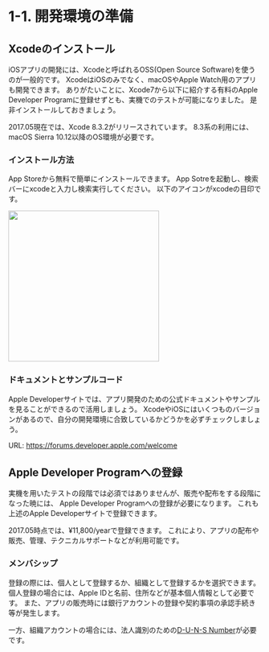# 1-1. 開発環境の準備

## Xcodeのインストール

iOSアプリの開発には、Xcodeと呼ばれるOSS(Open Source Software)を使うのが一般的です。
XcodeはiOSのみでなく、macOSやApple Watch用のアプリも開発できます。
ありがたいことに、Xcode7から以下に紹介する有料のApple Developer Programに登録せずとも、実機でのテストが可能になりました。
是非インストールしておきましょう。

2017.05現在では、Xcode 8.3.2がリリースされています。
8.3系の利用には、macOS Sierra 10.12以降のOS環境が必要です。

### インストール方法

App Storeから無料で簡単にインストールできます。
App Sotreを起動し、検索バーにxcodeと入力し検索実行してください。
以下のアイコンがxcodeの目印です。　

<img src="http://is2.mzstatic.com/image/thumb/Purple111/v4/fa/cd/fa/facdfaf5-ade9-f70f-6815-c4863c69cf6e/source/1200x630bb.jpg" width="300">

### ドキュメントとサンプルコード

Apple Developerサイトでは、アプリ開発のための公式ドキュメントやサンプルを見ることができるので活用しましょう。
XcodeやiOSにはいくつものバージョンがあるので、自分の開発環境に合致しているかどうかを必ずチェックしましょう。


URL: https://forums.developer.apple.com/welcome

## Apple Developer Programへの登録

実機を用いたテストの段階では必須ではありませんが、販売や配布をする段階になった暁には、
Apple Developer Programへの登録が必要になります。
これも上述のApple Developerサイトで登録できます。

2017.05時点では、¥11,800/yearで登録できます。
これにより、アプリの配布や販売、管理、テクニカルサポートなどが利用可能です。

### メンバシップ

登録の際には、個人として登録するか、組織として登録するかを選択できます。
個人登録の場合には、Apple IDと名前、住所などが基本個人情報として必要です。
また、アプリの販売時には銀行アカウントの登録や契約事項の承認手続き等が発生します。

一方、組織アカウントの場合には、法人識別のための<a href="http://www.tsr-net.co.jp/service/product/get_a_duns_number/">D-U-N-S Number</a>が必要です。
